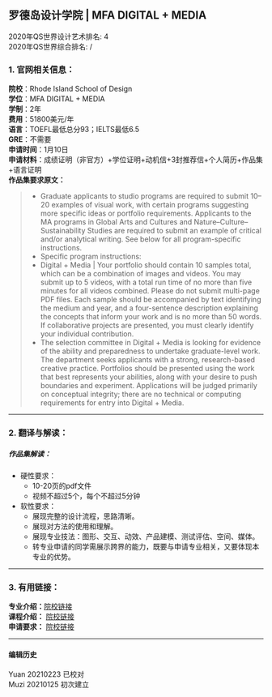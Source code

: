 ## 罗德岛设计学院 | MFA DIGITAL + MEDIA

2020年QS世界设计艺术排名: 4  
2020年QS世界综合排名: /    

### 1. 官网相关信息：

**院校**：Rhode Island School of Design  
**学位**：MFA DIGITAL + MEDIA  
**学制**：2年  
**费用**：51800美元/年  
**语言**：TOEFL最低总分93；IELTS最低6.5  
**GRE**：不需要  
**申请时间**：1月10日  
**申请材料**：成绩证明（非官方）+学位证明+动机信+3封推荐信+个人简历+作品集+语言证明  
**作品集要求原文：**   

> - Graduate applicants to studio programs are required to submit 10–20 examples of visual work, with certain programs suggesting more specific ideas or portfolio requirements. Applicants to the MA programs in Global Arts and Cultures and Nature–Culture–Sustainability Studies are required to submit an example of critical and/or analytical writing. See below for all program-specific instructions.
> - Specific program instructions:
> - Digital + Media | Your portfolio should contain 10 samples total, which can be a combination of images and videos. You may submit up to 5 videos, with a total run time of no more than five minutes for all videos combined. Please do not submit multi-page PDF files. Each sample should be accompanied by text identifying the medium and year, and a four-sentence description explaining the concepts that inform your work and is no more than 50 words. If collaborative projects are presented, you must clearly identify your individual contribution.
> - The selection committee in Digital + Media is looking for evidence of the ability and preparedness to undertake graduate-level work. The department seeks applicants with a strong, research-based creative practice. Portfolios should be presented using the work that best represents your abilities, along with your desire to push boundaries and experiment. Applications will be judged primarily on conceptual integrity; there are no technical or computing requirements for entry into Digital + Media.

---

### 2. 翻译与解读：  

##### 作品集解读：  
- 硬性要求：  
  - 10-20页的pdf文件  
  - 视频不超过5个，每个不超过5分钟  
- 软性要求：  
  - 展现完整的设计流程，思路清晰。  
  - 展现对方法的使用和理解。  
  - 展现专业技法：图形、交互、动效、产品建模、测试评估、空间、媒体。  
  - 转专业申请的同学需展示跨界的能力，既要与申请专业相关，又要体现本专业的优势。  




---

### 3. 有用链接：

**专业介绍：**[院校链接](https://www.risd.edu/academics/digital-media/graduate/)  
**课程介绍：** [院校链接](http://www.risd.edu/academics/digital-media/graduate/)  
**申请要求：** [院校链接](https://www.risd.edu/academics/digital-media/graduate/)  

---


#### 编辑历史
Yuan 20210223 已校对  
Muzi 20210125 初次建立
